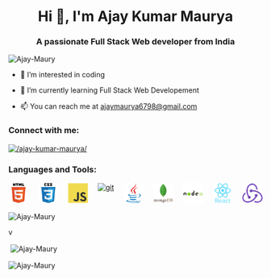 
<!---
    Ajay-Maury/Ajay-Maury is a ✨ special ✨ repository because its `README.md` (this file) appears on your GitHub profile.
    You can click the Preview link to take a look at your changes.
    --->
    
<h1 align="center">Hi 👋, I'm Ajay Kumar Maurya</h1> 
<h3 align="center">A passionate Full Stack Web developer from India</h3>
<p align="left"> <img src="https://komarev.com/ghpvc/?username=Ajay-Maury&label=Profile%20views&color=0e75b6&style=flat" alt="Ajay-Maury" /> </p>

<!-- - 👨‍💻 All of my projects are available at [Portfolio](portfolio project link) -->

- 👀 I’m interested in coding 

- 🌱 I’m currently learning Full Stack Web Developement

- 📫 You can reach me at ajaymaurya6798@gmail.com

<!-- - 📄 Know about my experiences [Drive Link](deive-link if any) -->

<h3 align="left">Connect with me:</h3>
<p align="left">
  <a href="https://www.linkedin.com/in/ajay-kumar-maurya/" target="_blank"
    ><img
      align="center"
      src="https://raw.githubusercontent.com/rahuldkjain/github-profile-readme-generator/master/src/images/icons/Social/linked-in-alt.svg"
      alt="/ajay-kumar-maurya/"
      height="30"
      width="40"
  /></a>
</p>

<h3 align="left">Languages and Tools:</h3>
<div align="center"  style="display: flex; justify-content: space-between;">
  <!-- <a href="https://babeljs.io/" target="_blank" rel="noreferrer">
    <img
      src="https://www.vectorlogo.zone/logos/babeljs/babeljs-icon.svg"
      alt="babel"
      width="40"
      height="40"
    />
  </a> -->
  <a href="https://developer.mozilla.org/en-US/docs/Glossary/HTML5" target="_blank" rel="noreferrer">
    <img
      src="https://raw.githubusercontent.com/devicons/devicon/master/icons/html5/html5-original-wordmark.svg"
      alt="html5"
      width="40"
      height="40"
    />
  </a>
  <a href="https://developer.mozilla.org/en-US/docs/Web/CSS" target="_blank" rel="noreferrer">
    <img
      src="https://raw.githubusercontent.com/devicons/devicon/master/icons/css3/css3-original-wordmark.svg"
      alt="css3"
      width="40"
      height="40"
    />
  </a>
    <a
    href="https://developer.mozilla.org/en-US/docs/Web/JavaScript"
    target="_blank"
    rel="noreferrer"
  >
    <img
      src="https://raw.githubusercontent.com/devicons/devicon/master/icons/javascript/javascript-original.svg"
      alt="javascript"
      width="40"
      height="40"
    />
  </a>
  <a href="https://git-scm.com/" target="_blank" rel="noreferrer">
    <img
      src="https://www.vectorlogo.zone/logos/git-scm/git-scm-icon.svg"
      alt="git"
      width="40"
      height="40"
    />
  </a>
  <a href="https://www.java.com" target="_blank" rel="noreferrer">
    <img
      src="https://raw.githubusercontent.com/devicons/devicon/master/icons/java/java-original.svg"
      alt="java"
      width="40"
      height="40"
    />
  </a>

  <a href="https://www.mongodb.com/" target="_blank" rel="noreferrer">
    <img
      src="https://raw.githubusercontent.com/devicons/devicon/master/icons/mongodb/mongodb-original-wordmark.svg"
      alt="mongodb"
      width="40"
      height="40"
    />
  </a>
  <a href="https://nodejs.org" target="_blank" rel="noreferrer">
    <img
      src="https://raw.githubusercontent.com/devicons/devicon/master/icons/nodejs/nodejs-original-wordmark.svg"
      alt="nodejs"
      width="40"
      height="40"
    />
  </a>
  <a href="https://reactjs.org/" target="_blank" rel="noreferrer">
    <img
      src="https://raw.githubusercontent.com/devicons/devicon/master/icons/react/react-original-wordmark.svg"
      alt="react"
      width="40"
      height="40"
    />
  </a>
  <a href="https://redux.js.org" target="_blank" rel="noreferrer">
    <img
      src="https://raw.githubusercontent.com/devicons/devicon/master/icons/redux/redux-original.svg"
      alt="redux"
      width="40"
      height="40"
    />
  </a>
</div>


<div>
  <p align="left">
    <img 
    align="center"     
      src="https://github-readme-stats.vercel.app/api/top-langs?username=Ajay-Maury&show_icons=true&locale=en&layout=compact"
      alt="Ajay-Maury"
    />
  </p>v
</div>

<p >
  &nbsp;<img
    align="center"
    src="https://github-readme-stats.vercel.app/api?username=Ajay-Maury&show_icons=true&locale=en"
    alt="Ajay-Maury"
  />
</p>

<p >
  <img
    align="center"
    src="https://github-readme-streak-stats.herokuapp.com/?user=Ajay-Maury&"
    alt="Ajay-Maury"
  />
</p>
